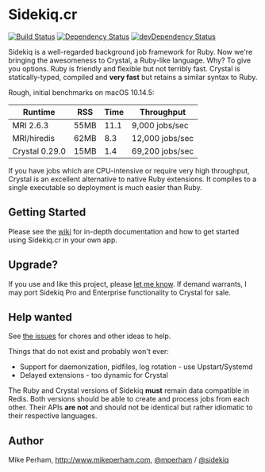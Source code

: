 # Sidekiq.cr

[![Build Status](https://travis-ci.org/mperham/sidekiq.cr.svg)](https://travis-ci.org/mperham/sidekiq.cr)
[![Dependency Status](https://shards.rocks/badge/github/mperham/sidekiq.cr/status.svg)](https://shards.rocks/github/mperham/sidekiq.cr)
[![devDependency Status](https://shards.rocks/badge/github/mperham/sidekiq.cr/dev_status.svg)](https://shards.rocks/github/mperham/sidekiq.cr)

Sidekiq is a well-regarded background job framework for Ruby.  Now we're
bringing the awesomeness to Crystal, a Ruby-like language.  Why?  To
give you options.  Ruby is friendly and flexible but not terribly fast.
Crystal is statically-typed, compiled and **very fast** but retains a similar syntax to
Ruby.

Rough, initial benchmarks on macOS 10.14.5:

Runtime | RSS | Time | Throughput
--------|-----|------|-------------
MRI 2.6.3 | 55MB | 11.1 | 9,000 jobs/sec
MRI/hiredis | 62MB | 8.3 | 12,000 jobs/sec
Crystal 0.29.0 | 15MB | 1.4 | 69,200 jobs/sec

If you have jobs which are CPU-intensive or require very high throughput,
Crystal is an excellent alternative to native Ruby extensions.  It
compiles to a single executable so deployment is much easier than Ruby.

## Getting Started

Please see the [wiki](https://github.com/mperham/sidekiq.cr/wiki) for in-depth documentation and how to get
started using Sidekiq.cr in your own app.

## Upgrade?

If you use and like this project, please [let me
know](mailto:mike@contribsys.com).  If demand warrants, I may port
Sidekiq Pro and Enterprise functionality to Crystal for sale.

## Help wanted

See [the issues](https://github.com/mperham/sidekiq.cr/issues) for chores and other ideas to help.

Things that do not exist and probably won't ever:

* Support for daemonization, pidfiles, log rotation - use Upstart/Systemd
* Delayed extensions - too dynamic for Crystal

The Ruby and Crystal versions of Sidekiq **must** remain data compatible in Redis.
Both versions should be able to create and process jobs from each other.
Their APIs **are not** and should not be identical but rather idiomatic to
their respective languages.

## Author

Mike Perham, http://www.mikeperham.com, [@mperham](https://twitter.com/mperham) / [@sidekiq](https://twitter.com/sidekiq)

